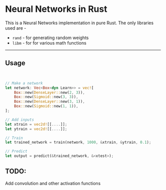 # Neural Networks in Rust

This is a Neural Networks implementation in pure Rust.
The only libraries used are -

- `rand` - for generating random weights
- `libm` - for for various math functions

---

## Usage

```rust


// Make a network
let network: Vec<Box<dyn Learn>> = vec![
    Box::new(DenseLayer::new(2, 3)),
    Box::new(Sigmoid::new(3, 3)),
    Box::new(DenseLayer::new(3, 1)),
    Box::new(Sigmoid::new(1, 1)),
];

// Add inputs
let xtrain = vec2d![[....]];
let ytrain = vec2d![[....]];

// Train
let trained_network = train(network, 1000, &xtrain, &ytrain, 0.1);

// Predict
let output = predict(&trained_network, &<xtest>);


```

## TODO:

Add convolution and other activation functions
